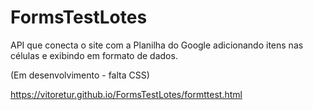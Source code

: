 # FormsTestLotes
API que conecta o site com a Planilha do Google adicionando itens nas células e exibindo em formato de dados.

(Em desenvolvimento - falta CSS)


https://vitoretur.github.io/FormsTestLotes/formttest.html
